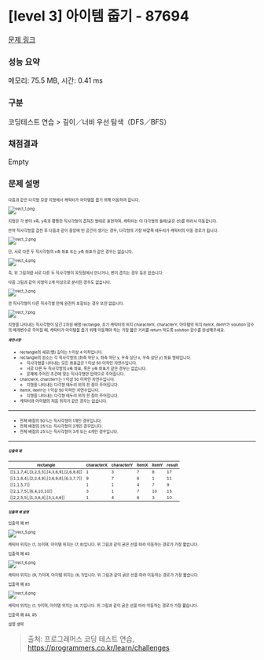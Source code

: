 # [level 3] 아이템 줍기 - 87694 

[문제 링크](https://school.programmers.co.kr/learn/courses/30/lessons/87694) 

### 성능 요약

메모리: 75.5 MB, 시간: 0.41 ms

### 구분

코딩테스트 연습 > 깊이／너비 우선 탐색（DFS／BFS）

### 채점결과

Empty

### 문제 설명

<p data-afsc-id="55" style="font-size: 8px !important;">다음과 같은 다각형 모양 지형에서 캐릭터가 아이템을 줍기 위해 이동하려 합니다.</p>

<p data-afsc-id="56" style="font-size: 8px !important;"><img src="https://grepp-programmers.s3.ap-northeast-2.amazonaws.com/files/production/9b96b07f-72db-4b1c-bd7a-6a9c9b8d0dc6/rect_1.png" title="" alt="rect_1.png" data-afsc-id="57"></p>

<p data-afsc-id="58" style="font-size: 8px !important;">지형은 각 변이 x축, y축과 평행한 직사각형이 겹쳐진 형태로 표현하며, 캐릭터는 이 다각형의 둘레(굵은 선)를 따라서 이동합니다. </p>

<p data-afsc-id="59" style="font-size: 8px !important;">만약 직사각형을 겹친 후 다음과 같이 중앙에 빈 공간이 생기는 경우, 다각형의 가장 바깥쪽 테두리가 캐릭터의 이동 경로가 됩니다.</p>

<p data-afsc-id="60" style="font-size: 8px !important;"><img src="https://grepp-programmers.s3.ap-northeast-2.amazonaws.com/files/production/38b0739b-8dd8-40d8-ac44-c71678d28d07/rect_2.png" title="" alt="rect_2.png" data-afsc-id="61"></p>

<p data-afsc-id="62" style="font-size: 8px !important;">단, 서로 다른 두 직사각형의 x축 좌표 또는 y축 좌표가 같은 경우는 없습니다.</p>

<p data-afsc-id="63" style="font-size: 8px !important;"><img src="https://grepp-programmers.s3.ap-northeast-2.amazonaws.com/files/production/ec976181-987e-494e-bb2d-0615ce16252f/rect_4.png" title="" alt="rect_4.png" data-afsc-id="64"></p>

<p data-afsc-id="65" style="font-size: 8px !important;">즉, 위 그림처럼 서로 다른 두 직사각형이 꼭짓점에서 만나거나, 변이 겹치는 경우 등은 없습니다.</p>

<p data-afsc-id="66" style="font-size: 8px !important;">다음 그림과 같이 지형이 2개 이상으로 분리된 경우도 없습니다.</p>

<p data-afsc-id="67" style="font-size: 8px !important;"><img src="https://grepp-programmers.s3.ap-northeast-2.amazonaws.com/files/production/7eda8d92-ebe0-4b5f-bd15-0c9dc7af3a3e/rect_3.png" title="" alt="rect_3.png" data-afsc-id="68"></p>

<p data-afsc-id="69" style="font-size: 8px !important;">한 직사각형이 다른 직사각형 안에 완전히 포함되는 경우 또한 없습니다.</p>

<p data-afsc-id="70" style="font-size: 8px !important;"><img src="https://grepp-programmers.s3.ap-northeast-2.amazonaws.com/files/production/1e178b0d-6580-4981-aae3-dd82a1b95362/rect_7.png" title="" alt="rect_7.png" data-afsc-id="71"></p>

<p data-afsc-id="72" style="font-size: 8px !important;">지형을 나타내는 직사각형이 담긴 2차원 배열 rectangle, 초기 캐릭터의 위치 characterX, characterY, 아이템의 위치 itemX, itemY가 solution 함수의 매개변수로 주어질 때, 캐릭터가 아이템을 줍기 위해 이동해야 하는 가장 짧은 거리를 return 하도록 solution 함수를 완성해주세요.</p>

<h5 data-afsc-id="73" style="font-size: 7px !important;">제한사항</h5>

<ul data-afsc-id="74">
<li data-afsc-id="75" style="font-size: 8px !important;">rectangle의 세로(행) 길이는 1 이상 4 이하입니다.</li>
<li data-afsc-id="76" style="font-size: 8px !important;">rectangle의 원소는 각 직사각형의 [좌측 하단 x, 좌측 하단 y, 우측 상단 x, 우측 상단 y] 좌표 형태입니다.

<ul data-afsc-id="77">
<li data-afsc-id="78" style="font-size: 8px !important;">직사각형을 나타내는 모든 좌표값은 1 이상 50 이하인 자연수입니다.</li>
<li data-afsc-id="79" style="font-size: 8px !important;">서로 다른 두 직사각형의 x축 좌표, 혹은 y축 좌표가 같은 경우는 없습니다.</li>
<li data-afsc-id="80" style="font-size: 8px !important;">문제에 주어진 조건에 맞는 직사각형만 입력으로 주어집니다.</li>
</ul></li>
<li data-afsc-id="81" style="font-size: 8px !important;">charcterX, charcterY는 1 이상 50 이하인 자연수입니다.

<ul data-afsc-id="82">
<li data-afsc-id="83" style="font-size: 8px !important;">지형을 나타내는 다각형 테두리 위의 한 점이 주어집니다.</li>
</ul></li>
<li data-afsc-id="84" style="font-size: 8px !important;">itemX, itemY는 1 이상 50 이하인 자연수입니다.

<ul data-afsc-id="85">
<li data-afsc-id="86" style="font-size: 8px !important;">지형을 나타내는 다각형 테두리 위의 한 점이 주어집니다.</li>
</ul></li>
<li data-afsc-id="87" style="font-size: 8px !important;">캐릭터와 아이템의 처음 위치가 같은 경우는 없습니다.</li>
</ul>

<hr data-afsc-id="88">

<ul data-afsc-id="89">
<li data-afsc-id="90" style="font-size: 8px !important;">전체 배점의 50%는 직사각형이 1개인 경우입니다.<br data-afsc-id="91"></li>
<li data-afsc-id="92" style="font-size: 8px !important;">전체 배점의 25%는 직사각형이 2개인 경우입니다.<br data-afsc-id="93"></li>
<li data-afsc-id="94" style="font-size: 8px !important;">전체 배점의 25%는 직사각형이 3개 또는 4개인 경우입니다.<br data-afsc-id="95"></li>
</ul>

<hr data-afsc-id="96">

<h5 data-afsc-id="97" style="font-size: 7px !important;">입출력 예</h5>
<table class="table" data-afsc-id="98">
        <thead data-afsc-id="99"><tr data-afsc-id="100">
<th data-afsc-id="101" style="font-size: 8px !important;">rectangle</th>
<th data-afsc-id="102" style="font-size: 8px !important;">characterX</th>
<th data-afsc-id="103" style="font-size: 8px !important;">characterY</th>
<th data-afsc-id="104" style="font-size: 8px !important;">itemX</th>
<th data-afsc-id="105" style="font-size: 8px !important;">itemY</th>
<th data-afsc-id="106" style="font-size: 8px !important;">result</th>
</tr>
</thead>
        <tbody data-afsc-id="107"><tr data-afsc-id="108">
<td data-afsc-id="109" style="font-size: 8px !important;">[[1,1,7,4],[3,2,5,5],[4,3,6,9],[2,6,8,8]]</td>
<td data-afsc-id="110" style="font-size: 8px !important;">1</td>
<td data-afsc-id="111" style="font-size: 8px !important;">3</td>
<td data-afsc-id="112" style="font-size: 8px !important;">7</td>
<td data-afsc-id="113" style="font-size: 8px !important;">8</td>
<td data-afsc-id="114" style="font-size: 8px !important;">17</td>
</tr>
<tr data-afsc-id="115">
<td data-afsc-id="116" style="font-size: 8px !important;">[[1,1,8,4],[2,2,4,9],[3,6,9,8],[6,3,7,7]]</td>
<td data-afsc-id="117" style="font-size: 8px !important;">9</td>
<td data-afsc-id="118" style="font-size: 8px !important;">7</td>
<td data-afsc-id="119" style="font-size: 8px !important;">6</td>
<td data-afsc-id="120" style="font-size: 8px !important;">1</td>
<td data-afsc-id="121" style="font-size: 8px !important;">11</td>
</tr>
<tr data-afsc-id="122">
<td data-afsc-id="123" style="font-size: 8px !important;">[[1,1,5,7]]</td>
<td data-afsc-id="124" style="font-size: 8px !important;">1</td>
<td data-afsc-id="125" style="font-size: 8px !important;">1</td>
<td data-afsc-id="126" style="font-size: 8px !important;">4</td>
<td data-afsc-id="127" style="font-size: 8px !important;">7</td>
<td data-afsc-id="128" style="font-size: 8px !important;">9</td>
</tr>
<tr data-afsc-id="129">
<td data-afsc-id="130" style="font-size: 8px !important;">[[2,1,7,5],[6,4,10,10]]</td>
<td data-afsc-id="131" style="font-size: 8px !important;">3</td>
<td data-afsc-id="132" style="font-size: 8px !important;">1</td>
<td data-afsc-id="133" style="font-size: 8px !important;">7</td>
<td data-afsc-id="134" style="font-size: 8px !important;">10</td>
<td data-afsc-id="135" style="font-size: 8px !important;">15</td>
</tr>
<tr data-afsc-id="136">
<td data-afsc-id="137" style="font-size: 8px !important;">[[2,2,5,5],[1,3,6,4],[3,1,4,6]]</td>
<td data-afsc-id="138" style="font-size: 8px !important;">1</td>
<td data-afsc-id="139" style="font-size: 8px !important;">4</td>
<td data-afsc-id="140" style="font-size: 8px !important;">6</td>
<td data-afsc-id="141" style="font-size: 8px !important;">3</td>
<td data-afsc-id="142" style="font-size: 8px !important;">10</td>
</tr>
</tbody>
      </table>
<h5 data-afsc-id="143" style="font-size: 7px !important;">입출력 예 설명</h5>

<p data-afsc-id="144" style="font-size: 8px !important;">입출력 예 #1</p>

<p data-afsc-id="145" style="font-size: 8px !important;"><img src="https://grepp-programmers.s3.ap-northeast-2.amazonaws.com/files/production/7b89552b-f7b6-47e7-8bbd-deaf01907f70/rect_5.png" title="" alt="rect_5.png" data-afsc-id="146"></p>

<p data-afsc-id="147" style="font-size: 8px !important;">캐릭터 위치는 (1, 3)이며, 아이템 위치는 (7, 8)입니다. 위 그림과 같이 굵은 선을 따라 이동하는 경로가 가장 짧습니다.</p>

<p data-afsc-id="148" style="font-size: 8px !important;">입출력 예 #2</p>

<p data-afsc-id="149" style="font-size: 8px !important;"><img src="https://grepp-programmers.s3.ap-northeast-2.amazonaws.com/files/production/ac6911d0-e386-472b-a109-2542214c8d6b/rect_6.png" title="" alt="rect_6.png" data-afsc-id="150"></p>

<p data-afsc-id="151" style="font-size: 8px !important;">캐릭터 위치는 (9, 7)이며, 아이템 위치는 (6, 1)입니다. 위 그림과 같이 굵은 선을 따라 이동하는 경로가 가장 짧습니다.</p>

<p data-afsc-id="152" style="font-size: 8px !important;">입출력 예 #3</p>

<p data-afsc-id="153" style="font-size: 8px !important;"><img src="https://grepp-programmers.s3.ap-northeast-2.amazonaws.com/files/production/9c47ca5c-df4b-4b2e-8c5b-faf0815de665/rect_8.png" title="" alt="rect_8.png" data-afsc-id="154"></p>

<p data-afsc-id="155" style="font-size: 8px !important;">캐릭터 위치는 (1, 1)이며, 아이템 위치는 (4, 7)입니다. 위 그림과 같이 굵은 선을 따라 이동하는 경로가 가장 짧습니다.</p>

<p data-afsc-id="156" style="font-size: 8px !important;">입출력 예 #4, #5</p>

<p data-afsc-id="157" style="font-size: 8px !important;">설명 생략</p>


> 출처: 프로그래머스 코딩 테스트 연습, https://programmers.co.kr/learn/challenges
